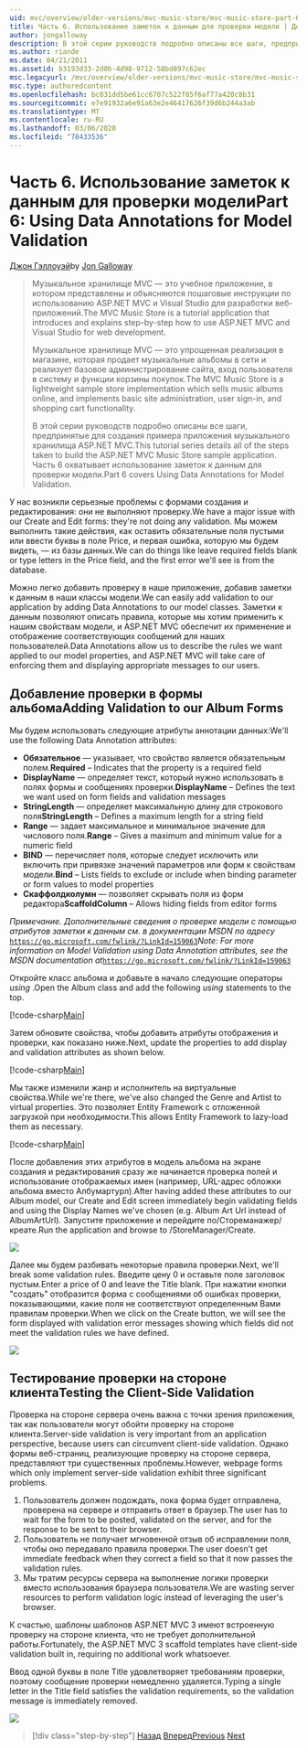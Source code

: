 ```yaml
---
uid: mvc/overview/older-versions/mvc-music-store/mvc-music-store-part-6
title: Часть 6. Использование заметок к данным для проверки модели | Документация Майкрософт
author: jongalloway
description: В этой серии руководств подробно описаны все шаги, предпринятые для создания примера приложения музыкального хранилища ASP.NET MVC. Часть 6 охватывает использование заметок к данным для модели V...
ms.author: riande
ms.date: 04/21/2011
ms.assetid: b3193d33-2d0b-4d98-9712-58bd897c62ec
msc.legacyurl: /mvc/overview/older-versions/mvc-music-store/mvc-music-store-part-6
msc.type: authoredcontent
ms.openlocfilehash: bc031dd5be61cc6707c522f85f6af77a420c8b31
ms.sourcegitcommit: e7e91932a6e91a63e2e46417626f39d6b244a3ab
ms.translationtype: MT
ms.contentlocale: ru-RU
ms.lasthandoff: 03/06/2020
ms.locfileid: "78433536"
---
```

# <a name="part-6-using-data-annotations-for-model-validation"></a><span data-ttu-id="a3182-104">Часть 6. Использование заметок к данным для проверки модели</span><span class="sxs-lookup"><span data-stu-id="a3182-104">Part 6: Using Data Annotations for Model Validation</span></span>

<span data-ttu-id="a3182-105">[Джон Гэллоуэй](https://github.com/jongalloway)</span><span class="sxs-lookup"><span data-stu-id="a3182-105">by [Jon Galloway](https://github.com/jongalloway)</span></span>

> <span data-ttu-id="a3182-106">Музыкальное хранилище MVC — это учебное приложение, в котором представлены и объясняются пошаговые инструкции по использованию ASP.NET MVC и Visual Studio для разработки веб-приложений.</span><span class="sxs-lookup"><span data-stu-id="a3182-106">The MVC Music Store is a tutorial application that introduces and explains step-by-step how to use ASP.NET MVC and Visual Studio for web development.</span></span>  
>   
> <span data-ttu-id="a3182-107">Музыкальное хранилище MVC — это упрощенная реализация в магазине, которая продает музыкальные альбомы в сети и реализует базовое администрирование сайта, вход пользователя в систему и функции корзины покупок.</span><span class="sxs-lookup"><span data-stu-id="a3182-107">The MVC Music Store is a lightweight sample store implementation which sells music albums online, and implements basic site administration, user sign-in, and shopping cart functionality.</span></span>  
>   
> <span data-ttu-id="a3182-108">В этой серии руководств подробно описаны все шаги, предпринятые для создания примера приложения музыкального хранилища ASP.NET MVC.</span><span class="sxs-lookup"><span data-stu-id="a3182-108">This tutorial series details all of the steps taken to build the ASP.NET MVC Music Store sample application.</span></span> <span data-ttu-id="a3182-109">Часть 6 охватывает использование заметок к данным для проверки модели.</span><span class="sxs-lookup"><span data-stu-id="a3182-109">Part 6 covers Using Data Annotations for Model Validation.</span></span>

<span data-ttu-id="a3182-110">У нас возникли серьезные проблемы с формами создания и редактирования: они не выполняют проверку.</span><span class="sxs-lookup"><span data-stu-id="a3182-110">We have a major issue with our Create and Edit forms: they're not doing any validation.</span></span> <span data-ttu-id="a3182-111">Мы можем выполнить такие действия, как оставить обязательные поля пустыми или ввести буквы в поле Price, и первая ошибка, которую мы будем видеть, — из базы данных.</span><span class="sxs-lookup"><span data-stu-id="a3182-111">We can do things like leave required fields blank or type letters in the Price field, and the first error we'll see is from the database.</span></span>

<span data-ttu-id="a3182-112">Можно легко добавить проверку в наше приложение, добавив заметки к данным в наши классы модели.</span><span class="sxs-lookup"><span data-stu-id="a3182-112">We can easily add validation to our application by adding Data Annotations to our model classes.</span></span> <span data-ttu-id="a3182-113">Заметки к данным позволяют описать правила, которые мы хотим применить к нашим свойствам модели, и ASP.NET MVC обеспечит их применение и отображение соответствующих сообщений для наших пользователей.</span><span class="sxs-lookup"><span data-stu-id="a3182-113">Data Annotations allow us to describe the rules we want applied to our model properties, and ASP.NET MVC will take care of enforcing them and displaying appropriate messages to our users.</span></span>

## <a name="adding-validation-to-our-album-forms"></a><span data-ttu-id="a3182-114">Добавление проверки в формы альбома</span><span class="sxs-lookup"><span data-stu-id="a3182-114">Adding Validation to our Album Forms</span></span>

<span data-ttu-id="a3182-115">Мы будем использовать следующие атрибуты аннотации данных:</span><span class="sxs-lookup"><span data-stu-id="a3182-115">We'll use the following Data Annotation attributes:</span></span>

- <span data-ttu-id="a3182-116">**Обязательное** — указывает, что свойство является обязательным полем.</span><span class="sxs-lookup"><span data-stu-id="a3182-116">**Required** – Indicates that the property is a required field</span></span>
- <span data-ttu-id="a3182-117">**DisplayName** — определяет текст, который нужно использовать в полях формы и сообщениях проверки.</span><span class="sxs-lookup"><span data-stu-id="a3182-117">**DisplayName** – Defines the text we want used on form fields and validation messages</span></span>
- <span data-ttu-id="a3182-118">**StringLength** — определяет максимальную длину для строкового поля</span><span class="sxs-lookup"><span data-stu-id="a3182-118">**StringLength** – Defines a maximum length for a string field</span></span>
- <span data-ttu-id="a3182-119">**Range** — задает максимальное и минимальное значение для числового поля.</span><span class="sxs-lookup"><span data-stu-id="a3182-119">**Range** – Gives a maximum and minimum value for a numeric field</span></span>
- <span data-ttu-id="a3182-120">**BIND** — перечисляет поля, которые следует исключить или включить при привязке значений параметров или форм к свойствам модели.</span><span class="sxs-lookup"><span data-stu-id="a3182-120">**Bind** – Lists fields to exclude or include when binding parameter or form values to model properties</span></span>
- <span data-ttu-id="a3182-121">**Скаффолдколумн** — позволяет скрывать поля из форм редактора</span><span class="sxs-lookup"><span data-stu-id="a3182-121">**ScaffoldColumn** – Allows hiding fields from editor forms</span></span>

<span data-ttu-id="a3182-122">*Примечание. Дополнительные сведения о проверке модели с помощью атрибутов заметки к данным см. в документации MSDN по адресу* [`https://go.microsoft.com/fwlink/?LinkId=159063`](https://go.microsoft.com/fwlink/?LinkId=159063)</span><span class="sxs-lookup"><span data-stu-id="a3182-122">*Note: For more information on Model Validation using Data Annotation attributes, see the MSDN documentation at*[`https://go.microsoft.com/fwlink/?LinkId=159063`](https://go.microsoft.com/fwlink/?LinkId=159063)</span></span>

<span data-ttu-id="a3182-123">Откройте класс альбома и добавьте в начало следующие операторы *using* .</span><span class="sxs-lookup"><span data-stu-id="a3182-123">Open the Album class and add the following *using* statements to the top.</span></span>

[!code-csharp[Main](mvc-music-store-part-6/samples/sample1.cs)]

<span data-ttu-id="a3182-124">Затем обновите свойства, чтобы добавить атрибуты отображения и проверки, как показано ниже.</span><span class="sxs-lookup"><span data-stu-id="a3182-124">Next, update the properties to add display and validation attributes as shown below.</span></span>

[!code-csharp[Main](mvc-music-store-part-6/samples/sample2.cs)]

<span data-ttu-id="a3182-125">Мы также изменили жанр и исполнитель на виртуальные свойства.</span><span class="sxs-lookup"><span data-stu-id="a3182-125">While we're there, we've also changed the Genre and Artist to virtual properties.</span></span> <span data-ttu-id="a3182-126">Это позволяет Entity Framework с отложенной загрузкой при необходимости.</span><span class="sxs-lookup"><span data-stu-id="a3182-126">This allows Entity Framework to lazy-load them as necessary.</span></span>

[!code-csharp[Main](mvc-music-store-part-6/samples/sample3.cs)]

<span data-ttu-id="a3182-127">После добавления этих атрибутов в модель альбома на экране создания и редактирования сразу же начинается проверка полей и использование отображаемых имен (например, URL-адрес обложки альбома вместо Албумартурл).</span><span class="sxs-lookup"><span data-stu-id="a3182-127">After having added these attributes to our Album model, our Create and Edit screen immediately begin validating fields and using the Display Names we've chosen (e.g. Album Art Url instead of AlbumArtUrl).</span></span> <span data-ttu-id="a3182-128">Запустите приложение и перейдите по/Стореманажер/креате.</span><span class="sxs-lookup"><span data-stu-id="a3182-128">Run the application and browse to /StoreManager/Create.</span></span>

![](mvc-music-store-part-6/_static/image1.png)

<span data-ttu-id="a3182-129">Далее мы будем разбивать некоторые правила проверки.</span><span class="sxs-lookup"><span data-stu-id="a3182-129">Next, we'll break some validation rules.</span></span> <span data-ttu-id="a3182-130">Введите цену 0 и оставьте поле заголовок пустым.</span><span class="sxs-lookup"><span data-stu-id="a3182-130">Enter a price of 0 and leave the Title blank.</span></span> <span data-ttu-id="a3182-131">При нажатии кнопки "создать" отобразится форма с сообщениями об ошибках проверки, показывающими, какие поля не соответствуют определенным Вами правилам проверки.</span><span class="sxs-lookup"><span data-stu-id="a3182-131">When we click on the Create button, we will see the form displayed with validation error messages showing which fields did not meet the validation rules we have defined.</span></span>

![](mvc-music-store-part-6/_static/image2.png)

## <a name="testing-the-client-side-validation"></a><span data-ttu-id="a3182-132">Тестирование проверки на стороне клиента</span><span class="sxs-lookup"><span data-stu-id="a3182-132">Testing the Client-Side Validation</span></span>

<span data-ttu-id="a3182-133">Проверка на стороне сервера очень важна с точки зрения приложения, так как пользователи могут обойти проверку на стороне клиента.</span><span class="sxs-lookup"><span data-stu-id="a3182-133">Server-side validation is very important from an application perspective, because users can circumvent client-side validation.</span></span> <span data-ttu-id="a3182-134">Однако формы веб-страниц, реализующие проверку на стороне сервера, представляют три существенных проблемы.</span><span class="sxs-lookup"><span data-stu-id="a3182-134">However, webpage forms which only implement server-side validation exhibit three significant problems.</span></span>

1. <span data-ttu-id="a3182-135">Пользователь должен подождать, пока форма будет отправлена, проверена на сервере и отправить ответ в браузер.</span><span class="sxs-lookup"><span data-stu-id="a3182-135">The user has to wait for the form to be posted, validated on the server, and for the response to be sent to their browser.</span></span>
2. <span data-ttu-id="a3182-136">Пользователь не получает мгновенной отзыв об исправлении поля, чтобы оно передавало правила проверки.</span><span class="sxs-lookup"><span data-stu-id="a3182-136">The user doesn't get immediate feedback when they correct a field so that it now passes the validation rules.</span></span>
3. <span data-ttu-id="a3182-137">Мы тратим ресурсы сервера на выполнение логики проверки вместо использования браузера пользователя.</span><span class="sxs-lookup"><span data-stu-id="a3182-137">We are wasting server resources to perform validation logic instead of leveraging the user's browser.</span></span>

<span data-ttu-id="a3182-138">К счастью, шаблоны шаблонов ASP.NET MVC 3 имеют встроенную проверку на стороне клиента, что не требует дополнительной работы.</span><span class="sxs-lookup"><span data-stu-id="a3182-138">Fortunately, the ASP.NET MVC 3 scaffold templates have client-side validation built in, requiring no additional work whatsoever.</span></span>

<span data-ttu-id="a3182-139">Ввод одной буквы в поле Title удовлетворяет требованиям проверки, поэтому сообщение проверки немедленно удаляется.</span><span class="sxs-lookup"><span data-stu-id="a3182-139">Typing a single letter in the Title field satisfies the validation requirements, so the validation message is immediately removed.</span></span>

![](mvc-music-store-part-6/_static/image3.png)

> [!div class="step-by-step"]
> <span data-ttu-id="a3182-140">[Назад](mvc-music-store-part-5.md)
> [Вперед](mvc-music-store-part-7.md)</span><span class="sxs-lookup"><span data-stu-id="a3182-140">[Previous](mvc-music-store-part-5.md)
[Next](mvc-music-store-part-7.md)</span></span>

